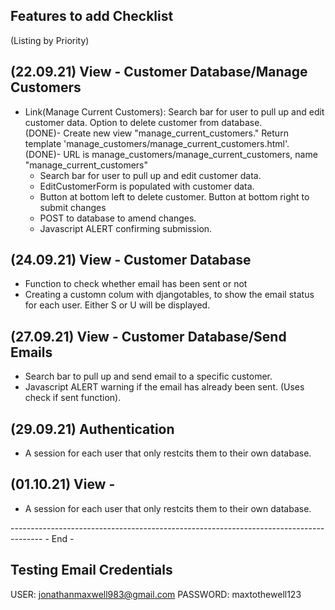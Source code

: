 
Features to add Checklist
-------------------
(Listing by Priority)

(22.09.21)
View - Customer Database/Manage Customers
----------------------------------------------
- Link(Manage Current Customers): Search bar for user to pull up and edit customer data. Option to delete customer from database.  
    (DONE)- Create new view "manage_current_customers." Return template
      'manage_customers/manage_current_customers.html'.
    (DONE)- URL is manage_customers/manage_current_customers,
     name "manage_current_customers"
    - Search bar for user to pull up and edit customer data.
    - EditCustomerForm is populated with customer data. 
    - Button at bottom left to delete customer. Button at bottom right to submit changes 
    - POST to database to amend changes. 
    - Javascript ALERT confirming submission. 

(24.09.21)
View - Customer Database
----------------------------------------------
- Function to check whether email has been sent or not 
- Creating a customn colum with djangotables, to show the email status for each user. Either S or U will be displayed. 

(27.09.21)
View - Customer Database/Send Emails
----------------------------------------------
- Search bar to pull up and send email to a specific customer. 
- Javascript ALERT warning if the email has already been sent. (Uses check if sent function).

(29.09.21)
Authentication
----------------------------------------------
- A session for each user that only restcits them to their own database. 

(01.10.21)
View - 
----------------------------------------------
- A session for each user that only restcits them to their own database. 


--------------------------------------------------------------------------------------                                        - End - 

Testing Email Credentials 
-----------------------------
USER: jonathanmaxwell983@gmail.com
PASSWORD: maxtothewell123
